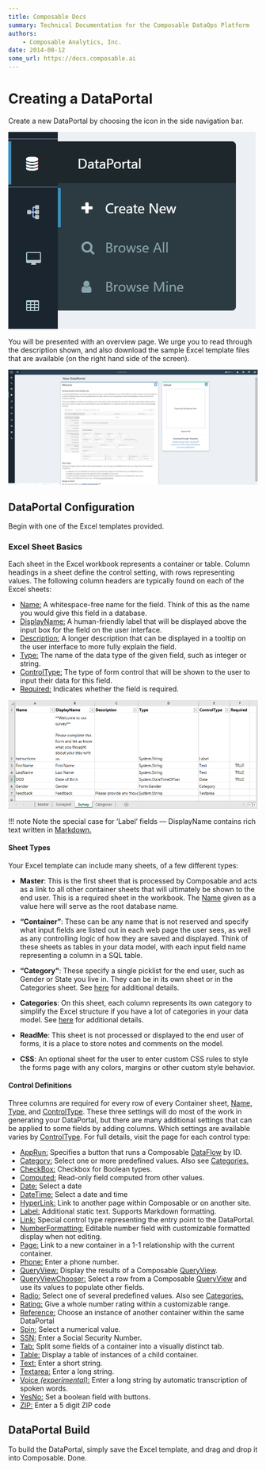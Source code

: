```yaml
---
title: Composable Docs
summary: Technical Documentation for the Composable DataOps Platform
authors:
    - Composable Analytics, Inc.
date: 2014-08-12
some_url: https://docs.composable.ai
---
```


# Creating a DataPortal

Create a new DataPortal by choosing the icon in the side navigation bar.

![Composable DataPortals menu](img/05.02.Img_1.png)

You will be presented with an overview page. We urge you to read through the description shown, and also download the sample Excel template files that are available (on the right hand side of the screen).

![Composable DataPortals overview](img/05.02.Img_2.png)

## DataPortal Configuration

Begin with one of the Excel templates provided.

### Excel Sheet Basics

Each sheet in the Excel workbook represents a container or table. Column headings in a sheet define the control setting, with rows representing values. The following column headers are typically found on each of the Excel sheets:

- [Name:](06.Setting-Details/Name.md) A whitespace-free name for the field. Think of this as the name you would give this field in a database.
- [DisplayName:](06.Setting-Details/DisplayName.md) A human-friendly label that will be displayed above the input box for the field on the user interface.
- [Description:](06.Setting-Details/Description.md) A longer description that can be displayed in a tooltip on the user interface to more fully explain the field.
- [Type:](06.Setting-Details/Type.md) The name of the data type of the given field, such as integer or string.
- [ControlType:](06.Setting-Details/ControlType.md) The type of form control that will be shown to the user to input their data for this field.
- [Required:](06.Setting-Details/Required.md) Indicates whether the field is required.

![Composable DataPortals Excel](img/05.02.Img_3.png)

!!! note
    Note the special case for ‘Label’ fields — DisplayName contains rich text written in [Markdown.](https://daringfireball.net/projects/markdown/)


#### Sheet Types

Your Excel template can include many sheets, of a few different types:

- **Master**: This is the first sheet that is processed by Composable and acts as a link to all other container sheets that will ultimately be shown to the end user. This is a required sheet in the workbook. The [Name](06.Setting-Details/Name.md) given as a value here will serve as the root database name.

- **“Container”**:  These can be any name that is not reserved and specify what input fields are listed out in each web page the user sees, as well as any controlling logic of how they are saved and displayed.  Think of these sheets as tables in your data model, with each input field name representing a column in a SQL table.

- **“Category"**:  These specify a single picklist for the end user, such as Gender or State you live in.  They can be in its own sheet or in the Categories sheet. See [here](04.Categories.md) for additional details.

- **Categories**: On this sheet, each column represents its own category to simplify the Excel structure if you have a lot of categories in your data model. See [here](04.Categories.md) for additional details.

- **ReadMe**: This sheet is not processed or displayed to the end user of forms, it is a place to store notes and comments on the model.

- **CSS**:  An optional sheet for the user to enter custom CSS rules to style the forms page with any colors, margins or other custom style behavior.

#### Control Definitions

Three columns are required for every row of every Container sheet, [Name,](06.Setting-Details/Name.md) [Type,](06.Setting-Details/Type.md) and [ControlType](06.Setting-Details/ControlType.md). These three settings will do most of the work in generating your DataPortal, but there are many additional settings that can be applied to some fields by adding columns. Which settings are available varies by [ControlType](06.Setting-Details/ControlType.md). For full details, visit the page for each control type:

- [AppRun:](05.Control-Details/AppRun.md) Specifies a button that runs a Composable [DataFlow](../03.DataFlows/01.Overview.md) by ID.
- [Category:](05.Control-Details/Category.md) Select one or more predefined values. Also see [Categories.](04.Categories.md)
- [CheckBox:](05.Control-Details/CheckBox.md) Checkbox for Boolean types.
- [Computed:](05.Control-Details/Computed.md) Read-only field computed from other values.
- [Date:](05.Control-Details/Date.md) Select a date
- [DateTime:](05.Control-Details/DateTime.md) Select a date and time
- [HyperLink:](05.Control-Details/HyperLink.md) Link to another page within Composable or on another site.
- [Label:](05.Control-Details/Label.md) Additional static text. Supports Markdown formatting.
- [Link:](05.Control-Details/Link.md) Special control type representing the entry point to the DataPortal.
- [NumberFormatting:](05.Control-Details/NumberFormatting.md) Editable number field with customizable formatted display when not editing.
- [Page:](05.Control-Details/Page.md) Link to a new container in a 1-1 relationship with the current container.
- [Phone:](05.Control-Details/Phone.md) Enter a phone number.
- [QueryView:](05.Control-Details/QueryView.md) Display the results of a Composable [QueryView](../04.QueryViews/01.Overview.md).
- [QueryViewChooser:](05.Control-Details/QueryViewChooser.md) Select a row from a Composable [QueryView](../04.QueryViews/01.Overview.md) and use its values to populate other fields.
- [Radio:](05.Control-Details/Radio.md) Select one of several predefined values. Also see [Categories.](04.Categories.md)
- [Rating:](05.Control-Details/Rating.md) Give a whole number rating within a customizable range.
- [Reference:](05.Control-Details/Reference.md) Choose an instance of another container within the same DataPortal
- [Spin:](05.Control-Details/Spin.md) Select a numerical value.
- [SSN:](05.Control-Details/SSN.md) Enter a Social Security Number.
- [Tab:](05.Control-Details/Tab.md) Split some fields of a container into a visually distinct tab.
- [Table:](05.Control-Details/Table.md) Display a table of instances of a child container.
- [Text:](05.Control-Details/Text.md) Enter a short string.
- [Textarea:](05.Control-Details/Textarea.md) Enter a long string.
- [Voice *(experimental)*:](05.Control-Details/Voice.md) Enter a long string by automatic transcription of spoken words.
- [YesNo:](05.Control-Details/YesNo.md) Set a boolean field with buttons.
- [ZIP:](05.Control-Details/ZIP.md) Enter a 5 digit ZIP code

## DataPortal Build

To build the DataPortal, simply save the Excel template, and drag and drop it into Composable. Done.
